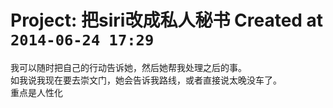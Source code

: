 # Project: 把siri改成私人秘书 Created at `2014-06-24 17:29`  
我可以随时把自己的行动告诉她，然后她帮我处理之后的事。  
如我说我现在要去崇文门，她会告诉我路线，或者直接说太晚没车了。  
重点是人性化